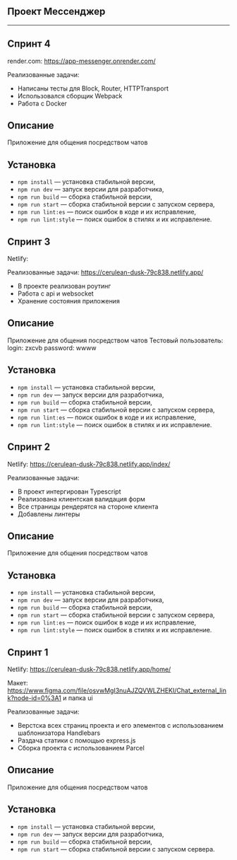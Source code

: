 ## Проект Мессенджер
---

## Спринт 4

render.com: https://app-messenger.onrender.com/

Реализованные задачи:

- Написаны тесты для Block, Router, HTTPTransport
- Использовался сборщик Webpack
- Работа с Docker

## Описание

Приложение для общения посредством чатов
    
## Установка

- `npm install` — установка стабильной версии,
- `npm run dev` — запуск версии для разработчика,
- `npm run build` — сборка стабильной версии,
- `npm run start` — сборка стабильной версии c запуском сервера,
- `npm run lint:es` — поиск ошибок в коде и их исправление,
- `npm run lint:style` — поиск ошибок в стилях и их исправление.


## Спринт 3

Netlify:  

Реализованные задачи: https://cerulean-dusk-79c838.netlify.app/

- В проекте реализован роутинг
- Работа с api и websocket
- Хранение состояния приложения

## Описание

Приложение для общения посредством чатов
Тестовый пользователь: 
    login: zxcvb
    password: wwww
    
## Установка

- `npm install` — установка стабильной версии,
- `npm run dev` — запуск версии для разработчика,
- `npm run build` — сборка стабильной версии,
- `npm run start` — сборка стабильной версии c запуском сервера,
- `npm run lint:es` — поиск ошибок в коде и их исправление,
- `npm run lint:style` — поиск ошибок в стилях и их исправление.


## Спринт 2

Netlify: https://cerulean-dusk-79c838.netlify.app/index/ 

Реализованные задачи:

- В проект интергирован Typescript
- Реализована клиентская валидация форм 
- Все страницы рендерятся на стороне клиента
- Добавлены линтеры

## Описание

Приложение для общения посредством чатов

## Установка

- `npm install` — установка стабильной версии,
- `npm run dev` — запуск версии для разработчика,
- `npm run build` — сборка стабильной версии,
- `npm run start` — сборка стабильной версии c запуском сервера,
- `npm run lint:es` — поиск ошибок в коде и их исправление,
- `npm run lint:style` — поиск ошибок в стилях и их исправление.


## Спринт 1

Netlify: https://cerulean-dusk-79c838.netlify.app/home/ 

Макет: https://www.figma.com/file/osvwMgI3nuAJZQVWLZHEKI/Chat_external_link?node-id=0%3A1 и папка ui

Реализованные задачи:

- Верстска всех страниц проекта и его элементов с использованием шаблонизатора Handlebars
- Раздача статики с помощью express.js
- Сборка проекта с использованием Parcel

## Описание

Приложение для общения посредством чатов

## Установка

- `npm install` — установка стабильной версии,
- `npm run dev` — запуск версии для разработчика,
- `npm run build` — сборка стабильной версии,
- `npm run start` — сборка стабильной версии c запуском сервера.
